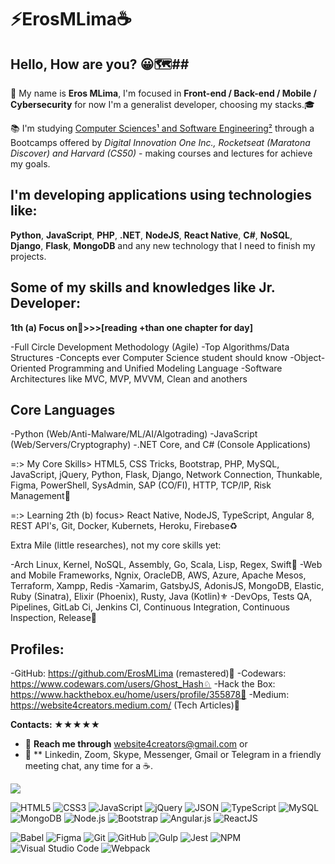 <!-- Cover 
<p align="center">
	<img 
		alt=" " 
		loading="lazy" 
		src="./assets/Cover_GitHub.gif" 
		style="border-radius: 15px; box-shadow: 5px 5px 5px 5px rgba(0,0,0,.5);" 
		title="Eros MLima" 
	>
</p>  
#GoGoGo 🚀 🚀 🚀
-->

<h1>⚡️ErosMLima☕️</h1> 

## Hello, How are you? 😀🗺️##

👨 My name is **Eros MLima**, I'm focused in **Front-end / Back-end / Mobile / Cybersecurity** for now I'm a generalist developer, choosing my stacks.🎓

📚 I'm studying [Computer Sciences¹ and Software Engineering²](https://www.igti.com.br/custom/desenvolvedor-front-end/) through a Bootcamps offered by *Digital Innovation One Inc., Rocketseat (Maratona Discover) and Harvard (CS50)* - making courses and lectures for achieve my goals. 

## I'm developing applications using technologies like:
**Python**, **JavaScript**, **PHP**, **.NET**, **NodeJS**, **React Native**, **C#**, **NoSQL**, **Django**, **Flask**, **MongoDB** and any new technology that I need to finish my projects.


<!-- Skills -->

## Some of my skills and knowledges like Jr. Developer:

<!-- Skills -->
**1th (a) Focus on🎯>>>[reading +than one chapter for day]**

-Full Circle Development Methodology (Agile)
-Top Algorithms/Data Structures
-Concepts ever Computer Science student should know
-Object-Oriented Programming and Unified Modeling Language
-Software Architectures like MVC, MVP, MVVM, Clean and anothers

<!-- Core Languages -->

## **Core Languages** ##

-Python (Web/Anti-Malware/ML/AI/Algotrading)
-JavaScript (Web/Servers/Cryptography)
-.NET Core, and C# (Console Applications)

<!-- Core Skills -->

 =:> My Core Skills> HTML5, CSS Tricks, Bootstrap, PHP, MySQL, JavaScript, jQuery, Python, Flask, Django, Network Connection, Thunkable, Figma, PowerShell, SysAdmin, SAP (CO/FI), HTTP, TCP/IP, Risk Management🐍

<!-- Learning -->

 =:> Learning 2th (b) focus> React Native, NodeJS, TypeScript, Angular 8, REST API's, Git, Docker, Kubernets, Heroku, Firebase♻️

<!-- Extra Mile-->

Extra Mile (little researches), not my core skills yet:

-Arch Linux, Kernel, NoSQL, Assembly, Go, Scala, Lisp, Regex, Swift🔰
-Web and Mobile Frameworks, Ngnix, OracleDB, AWS, Azure, Apache Mesos, Terraform, Xampp, Redis
-Xamarim, GatsbyJS, AdonisJS, MongoDB, Elastic, Ruby (Sinatra), Elixir (Phoenix), Rusty, Java (Kotlin)⚜️
-DevOps, Tests QA, Pipelines, GitLab Ci, Jenkins CI, Continuous Integration, Continuous Inspection, Release🧪

<!-- Profiles-->

## Profiles:
-GitHub: https://github.com/ErosMLima (remastered)🌟
-Codewars: https://www.codewars.com/users/Ghost_Hash♘
-Hack the Box: https://www.hackthebox.eu/home/users/profile/355878🕋
-Medium: https://website4creators.medium.com/ (Tech Articles)📝 

<!-- Contacts -->

**Contacts: ★★★★★**

- 💬 **Reach me through** website4creators@gmail.com or
- 📲 ** Linkedin, Zoom, Skype, Messenger, Gmail or Telegram in a friendly meeting chat, any time for a ☕️.
<!-- Charts -->
<img src="https://github-readme-stats.vercel.app/api/top-langs/?username=ErosMLima&layout=compact&theme=jolly"
style="max-width:120%" align="center">


<!-- Languages, libs and frameworks -->
<p align="left">
	<img alt="HTML5" src="https://img.shields.io/badge/-HTML-fff?style=plastic&logo=HTML5" title="HTML5" />
	<img alt="CSS3" src="https://img.shields.io/badge/-CSS-fff?style=plastic&logo=CSS3&logoColor=1572B6" title="CSS3" />
	<img alt="JavaScript" src="https://img.shields.io/badge/-JavaScript-fff?fff&style=plastic&logo=javascript&logoColor=f7ab00" title="JavaScript" />
	<img alt="jQuery" src="https://img.shields.io/badge/-jQuery-fff?style=plastic&logo=jquery&logoColor=4878a0" title="jQuery" />
	<img alt="JSON" src="https://img.shields.io/badge/-JSON-fff?style=plastic&logo=json&logoColor=1a1a1a" title="JSON" />
	<img alt="TypeScript" src="https://img.shields.io/badge/-TypeScript-fff?style=plastic&logo=typescript" title="TypeScript" />
	<img alt="MySQL" src="https://img.shields.io/badge/-MySQL-fff?style=plastic&logoColor=00758f&logo=mysql" title="MySQL" />
	<img alt="MongoDB" src="https://img.shields.io/badge/-MongoDB-fff?style=plastic&logoColor=009547&logo=mongodb" title="MongoDB" />
	<img alt="Node.js" src="https://img.shields.io/badge/-Node.js-fff?style=plastic&logoColor=fff&logo=node.js&logoColor=5B9856" title="Node.js" />
	<img alt="Bootstrap" src="https://img.shields.io/badge/-Bootstrap-fff?style=plastic&logo=bootstrap&logoColor=563D7C" title="Bootstrap" />
	<img alt="Angular.js" src="https://img.shields.io/badge/-Angular-fff?style=plastic&logo=angular&logoColor=af2d2f" title="Angular.js" />
	<img alt="ReactJS" src="https://img.shields.io/badge/-React-fff?style=plastic&logo=react&logoColor=18BCEE" title="ReactJS" />
</p>

<!-- Tools Front-end -->
<p align="left">
	<img alt="Babel" src="https://img.shields.io/badge/-Babel-fff?style=plastic&logo=babel" title="Babel" />
	<img alt="Figma" src="https://img.shields.io/badge/-Figma-fff?fff&style=plastic&logo=figma" title="Figma" />
	<img alt="Git" src="https://img.shields.io/badge/-Git-fff?style=plastic&logo=git" title="Git" />
	<img alt="GitHub" src="https://img.shields.io/badge/-GitHub-fff?style=plastic&logo=github&logoColor=333333" title="GitHub" />
	<img alt="Gulp" src="https://img.shields.io/badge/-Gulp-fff?style=plastic&logo=gulp" title="Gulp" />
	<img alt="Jest" src="https://img.shields.io/badge/-Jest-fff?style=plastic&logo=jest&logoColor=944058" title="Jest" />
	<img alt="NPM" src="https://img.shields.io/badge/-NPM-fff?style=plastic&logo=npm" title="NPM" />
	<img alt="Visual Studio Code" src="https://img.shields.io/badge/-Visual%20Studio%20Code-fff?style=plastic&logo=visual-studio-code&logoColor=007ACC" title="Visual Studio Code" />
	<img alt="Webpack" src="https://img.shields.io/badge/-Webpack-fff?style=plastic&logo=webpack&logoColor=1b74ba" title="Webpack" />
</p>
				

